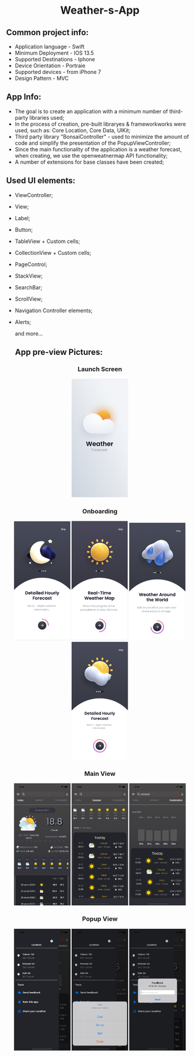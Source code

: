 <h1 align="center">Weather-s-App


  
## Common project info:
- Application language - Swift
- Minimum Deployment - IOS 13.5
- Supported Destinations - Iphone
- Device Orientation - Portraiе
- Supported devices - from iPhone 7
- Design Pattern - MVC

## App Info:
- The goal is to create an application with a minimum number of third-party libraries used;
- In the process of creation, pre-built libraryes & frameworkworks were used, such as: Core Location, Core Data, UIKit;
- Third party library "BonsaiController" - used to minimize the amount of code and simplify the presentation of the PopupViewController;
- Since the main functionality of the application is a weather forecast, when creating, we use the openweatnermap API functionality;
- A number of extensions for base classes have been created;

## Used UI elements:
- ViewController;
- View;
- Label;
- Button;
- TableView + Custom cells;
- CollectionView + Custom cells;
- PageControl;
- StackView;
- SearchBar;
- ScrollView;
- Navigation Controller elements;
- Alerts;
  
  and more...

  ## App pre-view Pictures:


<h3 align="center">Launch Screen

<p align="center">
  <img src="https://github.com/Ivan-Biriukov/Weather-s-App/blob/dev/Снимок%20экрана%202023-07-20%20в%2021.59.44.png" width="30%";>  
</p>



<h3 align="center">Onboarding

<p align="center">
  <img src="https://github.com/Ivan-Biriukov/Weather-s-App/blob/dev/Снимок%20экрана%202023-07-20%20в%2021.58.59.png" width="30%";>  
  <img src="https://github.com/Ivan-Biriukov/Weather-s-App/blob/dev/Снимок%20экрана%202023-07-20%20в%2021.59.09.png" width="30%";>  
  <img src="https://github.com/Ivan-Biriukov/Weather-s-App/blob/dev/Снимок%20экрана%202023-07-20%20в%2021.59.22.png" width="30%";> 
  <img src="https://github.com/Ivan-Biriukov/Weather-s-App/blob/dev/Снимок%20экрана%202023-07-20%20в%2021.59.34.png" width="30%";> 
</p>


  <h3 align="center">Main View
  

<p align="center">
<img src="https://github.com/Ivan-Biriukov/Weather-s-App/blob/dev/Simulator%20Screenshot%20-%20iPhone%2014%20-%202023-07-20%20at%2021.13.59.png" width="30%";>  
<img src="https://github.com/Ivan-Biriukov/Weather-s-App/blob/dev/Simulator%20Screenshot%20-%20iPhone%2014%20-%202023-07-20%20at%2021.14.20.png" width="30%";>  
<img src="https://github.com/Ivan-Biriukov/Weather-s-App/blob/dev/Simulator%20Screenshot%20-%20iPhone%2014%20-%202023-07-20%20at%2021.14.31.png" width="30%";>     
</p>



<h3 align="center">Popup View




<p align="center">
<img src="https://github.com/Ivan-Biriukov/Weather-s-App/blob/dev/Simulator%20Screenshot%20-%20iPhone%2014%20-%202023-07-20%20at%2021.14.42.png" width="30%";>  
<img src="https://github.com/Ivan-Biriukov/Weather-s-App/blob/dev/Simulator%20Screenshot%20-%20iPhone%2014%20-%202023-07-20%20at%2021.41.20.png" width="30%";>     
<img src="https://github.com/Ivan-Biriukov/Weather-s-App/blob/dev/Simulator%20Screenshot%20-%20iPhone%2014%20-%202023-07-20%20at%2021.41.15.png" width="30%";>     

</p>
 

  
